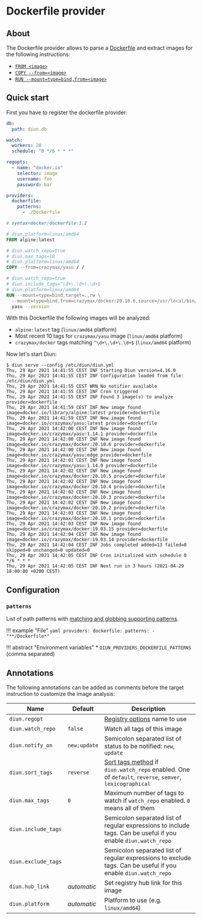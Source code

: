 # Dockerfile provider

## About

The Dockerfile provider allows to parse a [Dockerfile](https://docs.docker.com/engine/reference/builder/) and extract
images for the following instructions:

* [`FROM <image>`](https://docs.docker.com/engine/reference/builder/#from)
* [`COPY --from=<image>`](https://docs.docker.com/engine/reference/builder/#copy)
* [`RUN --mount=type=bind,from=<image>`](https://github.com/moby/buildkit/blob/master/frontend/dockerfile/docs/syntax.md#run---mounttypebind-the-default-mount-type)

## Quick start

First you have to register the dockerfile provider:

```yaml
db:
  path: diun.db

watch:
  workers: 20
  schedule: "0 */6 * * *"

regopts:
  - name: "docker.io"
    selector: image
    username: foo
    password: bar

providers:
  dockerfile:
    patterns:
      - ./Dockerfile
```

```Dockerfile
# syntax=docker/dockerfile:1.2

# diun.platform=linux/amd64
FROM alpine:latest

# diun.watch_repo=true
# diun.max_tags=10
# diun.platform=linux/amd64
COPY --from=crazymax/yasu / /

# diun.watch_repo=true
# diun.include_tags=^\d+\.\d+\.\d+$
# diun.platform=linux/amd64
RUN --mount=type=bind,target=.,rw \
  --mount=type=bind,from=crazymax/docker:20.10.6,source=/usr/local/bin/docker,target=/usr/bin/docker \
  yasu --version
```

With this Dockerfile the following images will be analyzed:

* `alpine:latest` tag (`linux/amd64` platform)
* Most recent 10 tags for `crazymax/yasu` image (`linux/amd64` platform)
* `crazymax/docker` tags matching `^\d+\.\d+\.\d+$` (`linux/amd64` platform)

Now let's start Diun:

```
$ diun serve --config /etc/diun/diun.yml
Thu, 29 Apr 2021 14:41:55 CEST INF Starting Diun version=4.16.0
Thu, 29 Apr 2021 14:41:55 CEST INF Configuration loaded from file: /etc/diun/diun.yml
Thu, 29 Apr 2021 14:41:55 CEST WRN No notifier available
Thu, 29 Apr 2021 14:41:55 CEST INF Cron triggered
Thu, 29 Apr 2021 14:41:55 CEST INF Found 3 image(s) to analyze provider=dockerfile
Thu, 29 Apr 2021 14:41:59 CEST INF New image found image=docker.io/library/alpine:latest provider=dockerfile
Thu, 29 Apr 2021 14:41:59 CEST INF New image found image=docker.io/crazymax/yasu:latest provider=dockerfile
Thu, 29 Apr 2021 14:42:00 CEST INF New image found image=docker.io/crazymax/yasu:1.14.1 provider=dockerfile
Thu, 29 Apr 2021 14:42:00 CEST INF New image found image=docker.io/crazymax/docker:20.10.6 provider=dockerfile
Thu, 29 Apr 2021 14:42:00 CEST INF New image found image=docker.io/crazymax/yasu:edge provider=dockerfile
Thu, 29 Apr 2021 14:42:01 CEST INF New image found image=docker.io/crazymax/yasu:1.14.0 provider=dockerfile
Thu, 29 Apr 2021 14:42:02 CEST INF New image found image=docker.io/crazymax/docker:20.10.5 provider=dockerfile
Thu, 29 Apr 2021 14:42:02 CEST INF New image found image=docker.io/crazymax/docker:20.10.4 provider=dockerfile
Thu, 29 Apr 2021 14:42:02 CEST INF New image found image=docker.io/crazymax/docker:20.10.3 provider=dockerfile
Thu, 29 Apr 2021 14:42:02 CEST INF New image found image=docker.io/crazymax/docker:20.10.2 provider=dockerfile
Thu, 29 Apr 2021 14:42:03 CEST INF New image found image=docker.io/crazymax/docker:20.10.1 provider=dockerfile
Thu, 29 Apr 2021 14:42:03 CEST INF New image found image=docker.io/crazymax/docker:19.03.15 provider=dockerfile
Thu, 29 Apr 2021 14:42:04 CEST INF New image found image=docker.io/crazymax/docker:19.03.14 provider=dockerfile
Thu, 29 Apr 2021 14:42:04 CEST INF Jobs completed added=13 failed=0 skipped=0 unchanged=0 updated=0
Thu, 29 Apr 2021 14:42:05 CEST INF Cron initialized with schedule 0 */6 * * *
Thu, 29 Apr 2021 14:42:05 CEST INF Next run in 3 hours (2021-04-29 18:00:00 +0200 CEST)
```

## Configuration

### `patterns`

List of path patterns with [matching and globbing supporting patterns](https://github.com/bmatcuk/doublestar/tree/v3).

!!! example "File"
    ```yaml
    providers:
      dockerfile:
        patterns:
          - "**/Dockerfile*"
    ```

!!! abstract "Environment variables"
    * `DIUN_PROVIDERS_DOCKERFILE_PATTERNS` (comma separated)

## Annotations

The following annotations can be added as comments before the target instruction to customize the image analysis:

| Name                | Default      | Description                                                                                                                                                |
|---------------------|--------------|------------------------------------------------------------------------------------------------------------------------------------------------------------|
| `diun.regopt`       |              | [Registry options](../config/regopts.md) name to use                                                                                                       |
| `diun.watch_repo`   | `false`      | Watch all tags of this image                                                                                                                               |
| `diun.notify_on`    | `new;update` | Semicolon separated list of status to be notified: `new`, `update`                                                                                         |
| `diun.sort_tags`    | `reverse`    | [Sort tags method](../faq.md#tags-sorting-when-using-watch_repo) if `diun.watch_repo` enabled. One of `default`, `reverse`, `semver`, `lexicographical` |
| `diun.max_tags`     | `0`          | Maximum number of tags to watch if `watch_repo` enabled. `0` means all of them                                                                             |
| `diun.include_tags` |              | Semicolon separated list of regular expressions to include tags. Can be useful if you enable `diun.watch_repo`                                             |
| `diun.exclude_tags` |              | Semicolon separated list of regular expressions to exclude tags. Can be useful if you enable `diun.watch_repo`                                             |
| `diun.hub_link`     | _automatic_  | Set registry hub link for this image                                                                                                                       |
| `diun.platform`     | _automatic_  | Platform to use (e.g. `linux/amd64`)                                                                                                                       |
